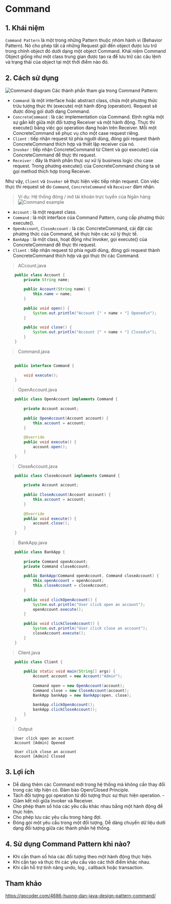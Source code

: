 # Command
## 1. Khái niệm
`Command Pattern` là một trong những Pattern thuộc nhóm hành vi (Behavior Pattern). Nó cho phép tất cả những Request gửi đến object được lưu trữ trong chính object đó dưới dạng một object Command. Khái niệm Command Object giống như một class trung gian được tạo ra để lưu trữ các câu lệnh và trạng thái của object tại một thời điểm nào đó.
## 2. Cách sử dụng
![Command diagram](https://gpcoder.com/wp-content/uploads/2018/12/design-patterns-command-diagram.png)
Các thành phần tham gia trong Command Pattern:

- `Command`: là một interface hoặc abstract class, chứa một phương thức trừu tượng thực thi (execute) một hành động (operation). Request sẽ được đóng gói dưới dạng Command.
- `ConcreteCommand` : là các implementation của Command. Định nghĩa một sự gắn kết giữa một đối tượng Receiver và một hành động. Thực thi execute() bằng việc gọi operation đang hoãn trên Receiver. Mỗi một ConcreteCommand sẽ phục vụ cho một case request riêng.
- `Client` : tiếp nhận request từ phía người dùng, đóng gói request thành ConcreteCommand thích hợp và thiết lập receiver của nó.
- `Invoker` : tiếp nhận ConcreteCommand từ Client và gọi execute() của ConcreteCommand để thực thi request.
- `Receiver` : đây là thành phần thực sự xử lý business logic cho case request. Trong phương execute() của ConcreteCommand chúng ta sẽ gọi method thích hợp trong Receiver.
  
Như vậy, `Client` và `Invoker` sẽ thực hiện việc tiếp nhận request. Còn việc thực thi request sẽ do `Command`, `ConcreteCommand` và `Receiver` đảm nhận.

>Ví dụ: Hệ thống đóng / mở tài khoản trực tuyến của Ngân hàng
![Command example](https://gpcoder.com/wp-content/uploads/2018/12/design-patterns-command-example1.png)

- `Account` : là một request class.
- `Command` : là một interface của Command Pattern, cung cấp phương thức execute().
- `OpenAccount`, `CloseAccount` : là các ConcreteCommand, cài đặt các phương thức của Command, sẽ thực hiện các xử lý thực tế.
- `BankApp` : là một class, hoạt động như Invoker, gọi execute() của ConcreteCommand để thực thi request.
- `Client` : tiếp nhận request từ phía người dùng, đóng gói request thành ConcreteCommand thích hợp và gọi thực thi các Command.

> ACcount.java
```java
    public class Account {
        private String name;
    
        public Account(String name) {
            this.name = name;
        }
    
        public void open() {
            System.out.println("Account [" + name + "] Opened\n");
        }
    
        public void close() {
            System.out.println("Account [" + name + "] Closed\n");
        }
    }
```

> Command.java

```java
 
    public interface Command {
        
        void execute();
    }
```
> OpenAccount.java
```java
    public class OpenAccount implements Command {
    
        private Account account;
    
        public OpenAccount(Account account) {
            this.account = account;
        }
    
        @Override
        public void execute() {
            account.open();
        }
    }
```

> CloseAccount.java
```java
    public class CloseAccount implements Command {
    
        private Account account;
    
        public CloseAccount(Account account) {
            this.account = account;
        }
    
        @Override
        public void execute() {
            account.close();
        }
    }
```
> BankApp.java
```java
    public class BankApp {
    
        private Command openAccount;
        private Command closeAccount;
    
        public BankApp(Command openAccount, Command closeAccount) {
            this.openAccount = openAccount;
            this.closeAccount = closeAccount;
        }
        
        public void clickOpenAccount() {
            System.out.println("User click open an account");
            openAccount.execute();
        }
        
        public void clickCloseAccount() {
            System.out.println("User click close an account");
            closeAccount.execute();
        }
    }
```
> Client.java
```java
    public class Client {
    
        public static void main(String[] args) {
            Account account = new Account("Admin");
    
            Command open = new OpenAccount(account);
            Command close = new CloseAccount(account);
            BankApp bankApp = new BankApp(open, close);
    
            bankApp.clickOpenAccount();
            bankApp.clickCloseAccount();
        }
    }
```
>Output
```
    User click open an account
    Account [Admin] Opened
    
    User click close an account
    Account [Admin] Closed
```
## 3. Lợi ích
- Dễ dàng thêm các Command mới trong hệ thống mà không cần thay đổi trong các lớp hiện có. Đảm bảo Open/Closed Principle.
- Tách đối tượng gọi operation từ đối tượng thực sự thực hiện operation. - Giảm kết nối giữa Invoker và Receiver.
- Cho phép tham số hóa các yêu cầu khác nhau bằng một hành động để thực hiện.
- Cho phép lưu các yêu cầu trong hàng đợi.
- Đóng gói một yêu cầu trong một đối tượng. Dễ dàng chuyển dữ liệu dưới dạng đối tượng giữa các thành phần hệ thống.

## 4. Sử dụng Command Pattern khi nào?
- Khi cần tham số hóa các đối tượng theo một hành động thực hiện.
- Khi cần tạo và thực thi các yêu cầu vào các thời điểm khác nhau.
- Khi cần hỗ trợ tính năng undo, log , callback hoặc transaction.

## Tham khảo

https://gpcoder.com/4686-huong-dan-java-design-pattern-command/